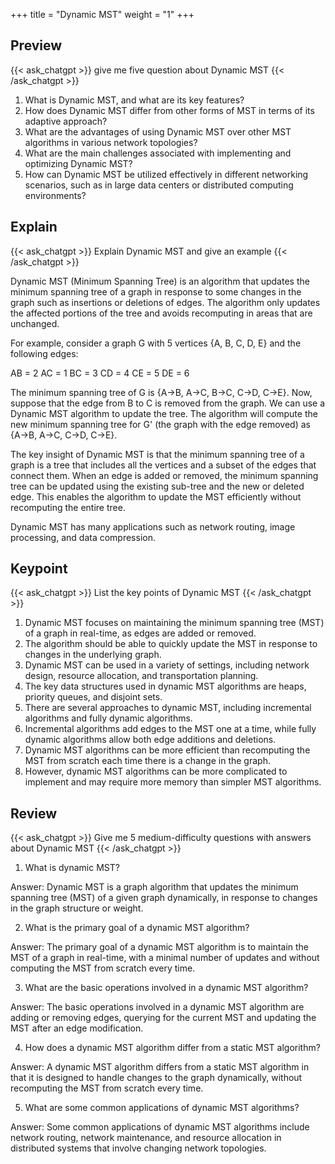 +++
title = "Dynamic MST"
weight = "1"
+++
## Preview
{{< ask_chatgpt >}}
give me five question about Dynamic MST
{{< /ask_chatgpt >}}



1. What is Dynamic MST, and what are its key features?
2. How does Dynamic MST differ from other forms of MST in terms of its adaptive approach?
3. What are the advantages of using Dynamic MST over other MST algorithms in various network topologies?
4. What are the main challenges associated with implementing and optimizing Dynamic MST?
5. How can Dynamic MST be utilized effectively in different networking scenarios, such as in large data centers or distributed computing environments?   

## Explain
{{< ask_chatgpt >}}
Explain Dynamic MST and give an example
{{< /ask_chatgpt >}}



Dynamic MST (Minimum Spanning Tree) is an algorithm that updates the minimum spanning tree of a graph in response to some changes in the graph such as insertions or deletions of edges. The algorithm only updates the affected portions of the tree and avoids recomputing in areas that are unchanged.

For example, consider a graph G with 5 vertices {A, B, C, D, E} and the following edges:

AB = 2
AC = 1
BC = 3
CD = 4
CE = 5
DE = 6

The minimum spanning tree of G is {A->B, A->C, B->C, C->D, C->E}. Now, suppose that the edge from B to C is removed from the graph. We can use a Dynamic MST algorithm to update the tree. The algorithm will compute the new minimum spanning tree for G' (the graph with the edge removed) as {A->B, A->C, C->D, C->E}.

The key insight of Dynamic MST is that the minimum spanning tree of a graph is a tree that includes all the vertices and a subset of the edges that connect them. When an edge is added or removed, the minimum spanning tree can be updated using the existing sub-tree and the new or deleted edge. This enables the algorithm to update the MST efficiently without recomputing the entire tree.

Dynamic MST has many applications such as network routing, image processing, and data compression.   

## Keypoint
{{< ask_chatgpt >}}
List the key points of Dynamic MST
{{< /ask_chatgpt >}}



1. Dynamic MST focuses on maintaining the minimum spanning tree (MST) of a graph in real-time, as edges are added or removed.
2. The algorithm should be able to quickly update the MST in response to changes in the underlying graph.
3. Dynamic MST can be used in a variety of settings, including network design, resource allocation, and transportation planning.
4. The key data structures used in dynamic MST algorithms are heaps, priority queues, and disjoint sets.
5. There are several approaches to dynamic MST, including incremental algorithms and fully dynamic algorithms.
6. Incremental algorithms add edges to the MST one at a time, while fully dynamic algorithms allow both edge additions and deletions.
7. Dynamic MST algorithms can be more efficient than recomputing the MST from scratch each time there is a change in the graph.
8. However, dynamic MST algorithms can be more complicated to implement and may require more memory than simpler MST algorithms.   

## Review
{{< ask_chatgpt >}}
Give me 5 medium-difficulty questions with answers about Dynamic MST
{{< /ask_chatgpt >}}



1. What is dynamic MST?

Answer: Dynamic MST is a graph algorithm that updates the minimum spanning tree (MST) of a given graph dynamically, in response to changes in the graph structure or weight. 

2. What is the primary goal of a dynamic MST algorithm?

Answer: The primary goal of a dynamic MST algorithm is to maintain the MST of a graph in real-time, with a minimal number of updates and without computing the MST from scratch every time. 

3. What are the basic operations involved in a dynamic MST algorithm?

Answer: The basic operations involved in a dynamic MST algorithm are adding or removing edges, querying for the current MST and updating the MST after an edge modification. 

4. How does a dynamic MST algorithm differ from a static MST algorithm?

Answer: A dynamic MST algorithm differs from a static MST algorithm in that it is designed to handle changes to the graph dynamically, without recomputing the MST from scratch every time. 

5. What are some common applications of dynamic MST algorithms?

Answer: Some common applications of dynamic MST algorithms include network routing, network maintenance, and resource allocation in distributed systems that involve changing network topologies.   

